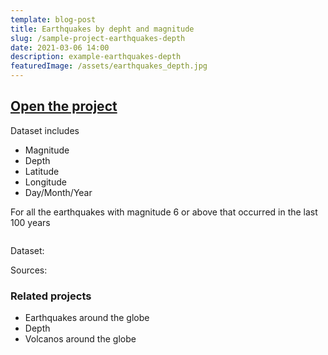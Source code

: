 ```yaml
---
template: blog-post
title: Earthquakes by depht and magnitude
slug: /sample-project-earthquakes-depth
date: 2021-03-06 14:00
description: example-earthquakes-depth
featuredImage: /assets/earthquakes_depth.jpg
---
```


## [Open the project](https://jaafreitas.github.io/scratch-dataviewer/?project_url=/scratch/EarthquakesAroundGlobe.sb3)

Dataset includes

* Magnitude
* Depth
* Latitude
* Longitude
* Day/Month/Year

For all the earthquakes with magnitude 6 or above that occurred in the last 100 years

![]()

Dataset:

Sources: 


### Related projects

* Earthquakes around the globe
* Depth 
* Volcanos around the globe

